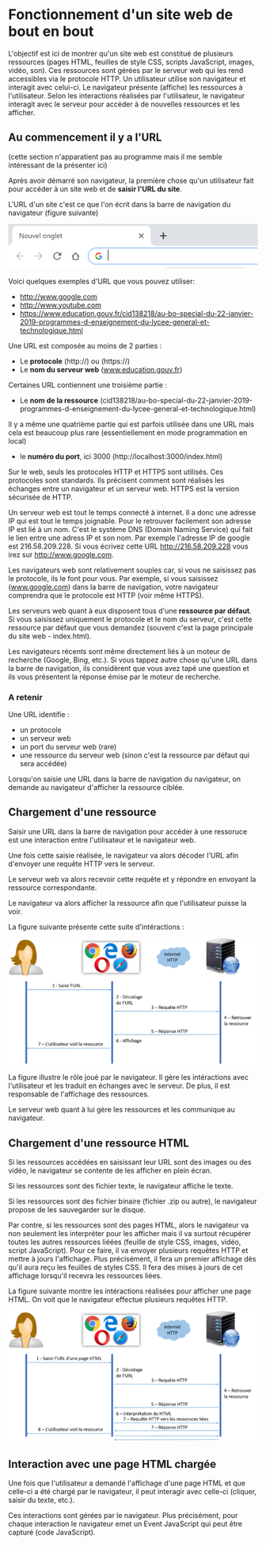 # Fonctionnement d'un site web de bout en bout

L'objectif est ici de montrer qu'un site web est constitué de plusieurs ressources (pages HTML, feuilles de style CSS, scripts JavaScript, images, vidéo, son).
Ces ressources sont gérées par le serveur web qui les rend accessibles via le protocole HTTP.
Un utilisateur utilise son navigateur et interagit avec celui-ci. Le navigateur présente (affiche) les ressources à l'utilisateur. Selon les interactions réalisées par l'utilisateur, le navigateur interagit avec le serveur pour accéder à de nouvelles ressources et les afficher.

## Au commencement il y a l'URL

(cette section n'apparatient pas au programme mais il me semble intéressant de la présenter ici)

Après avoir démarré son navigateur, la première chose qu'un utilisateur fait pour accéder à un site web et de **saisir l'URL du site**.

L'URL d'un site c'est ce que l'on écrit dans la barre de navigation du navigateur (figure suivante)

![](./img/barreNavigation.PNG)

Voici quelques exemples d'URL que vous pouvez utiliser:
* http://www.google.com
* http://www.youtube.com
* https://www.education.gouv.fr/cid138218/au-bo-special-du-22-janvier-2019-programmes-d-enseignement-du-lycee-general-et-technologique.html


Une URL est composée au moins de 2 parties :
* Le **protocole** (http://) ou (https://)
* Le **nom du serveur web** (www.education.gouv.fr)

Certaines URL contiennent une troisième partie :
* Le **nom de la ressource**  (cid138218/au-bo-special-du-22-janvier-2019-programmes-d-enseignement-du-lycee-general-et-technologique.html)

Il y a même une quatrième partie qui est parfois utilisée dans une URL mais cela est beaucoup plus rare (essentiellement en mode programmation en local)
* le **numéro du port**, ici 3000 (http://localhost:3000/index.html) 

Sur le web, seuls les protocoles HTTP et HTTPS sont utilisés. Ces protocoles sont standards. Ils précisent comment sont réalisés les échanges entre un navigateur et un serveur web. HTTPS est la version sécurisée de HTTP.

Un serveur web est tout le temps connecté à internet. Il a donc une adresse IP qui est tout le temps joignable.
Pour le retrouver facilement son adresse IP est lié à un nom. C'est le système DNS (Domain Naming Service) qui fait le lien entre une adress IP et son nom. Par exemple l'adresse IP de google est 216.58.209.228. Si vous écrivez cette URL http://216.58.209.228 vous irez sur http://www.google.com.

Les navigateurs web sont relativement souples car, si vous ne saisissez pas le protocole, ils le font pour vous. 
Par exemple, si vous saisissez (www.google.com) dans la barre de navigation, votre navigateur comprendra que le protocole est HTTP (voir même HTTPS).

Les serveurs web quant à eux disposent tous d'une **ressource par défaut**. 
Si vous saisissez uniquement le protocole et le nom du serveur, c'est cette ressource par défaut que vous demandez (souvent c'est la page principale du site web - index.html).

Les navigateurs récents sont même directement liés à un moteur de recherche (Google, Bing, etc.). Si vous tappez autre chose qu'une URL dans la barre de navigation, ils considèrent que vous avez tapé une question et ils vous présentent la réponse émise par le moteur de recherche.

### A retenir

Une URL identifie :
* un protocole
* un serveur web
* un port du serveur web (rare)
* une ressource du serveur web (sinon c'est la ressource par défaut qui sera accédée)

Lorsqu'on saisie une URL dans la barre de navigation du navigateur, on demande au navigateur d'afficher la ressource ciblée.


## Chargement d'une ressource

Saisir une URL dans la barre de navigation pour accéder à une ressoruce est une interaction entre l'utilisateur et le navigateur web.

Une fois cette saisie réalisée, le navigateur va alors décoder l'URL afin d'envoyer une requête HTTP vers le serveur.

Le serveur web va alors recevoir cette requête et y répondre en envoyant la ressource correspondante.

Le navigateur va alors afficher la ressource afin que l'utilisateur puisse la voir.

La figure suivante présente cette suite d'intéractions :

![](./img/premiereRequete.png)

La figure illustre le rôle joué par le navigateur. Il gère les intéractions avec l'utilisateur et les traduit en échanges avec le serveur. De plus, il est responsable de l'affichage des ressources.

Le serveur web quant à lui gère les ressources et les communique au navigateur.

## Chargement d'une ressource HTML

Si les ressources accédées en saisissant leur URL sont des images ou  des vidéo, le navigateur se contente de les afficher en plein écran.

Si les ressources sont des fichier texte, le navigateur affiche le texte.

Si les ressources sont des fichier binaire (fichier .zip ou autre), le navigateur propose de les sauvegarder sur le disque.

Par contre, si les ressources sont des pages HTML, alors le navigateur va non seulement les interpréter pour les afficher mais il va surtout récupérer toutes les autres ressources liéées (feuille de style CSS, images, vidéo, script JavaScript). Pour ce faire, il va envoyer plusieurs requêtes HTTP et mettre à jours l'affichage. Plus précisément, il fera un premier affichage dès qu'il aura reçu les feuilles de styles CSS. Il fera des mises à jours de cet affichage lorsqu'il recevra les ressources liées.

La figure suivante montre les intéractions réalisées pour afficher une page HTML. On voit que le navigateur effectue plusieurs requêtes HTTP.

![](./img/requeteHTML.png)


## Interaction avec une page HTML chargée

Une fois que l'utilisateur a demandé l'affichage d'une page HTML et que celle-ci a été chargé par le navigateur, il peut interagir avec celle-ci (cliquer, saisir du texte, etc.).

Ces interactions sont gérées par le navigateur. Plus précisément, pour chaque interaction le navigateur emet un Event JavaScript qui peut être capturé (code JavaScript).
